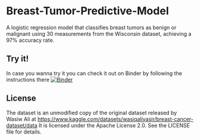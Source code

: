 # Breast-Tumor-Predictive-Model

A logistic regression model that classifies breast tumors as benign or malignant using 30 measurements from the Wisconsin dataset, achieving a 97% accuracy rate.

## Try it!
In case you wanna try it you can check it out on Binder by following the instructions there [![Binder](https://mybinder.org/badge_logo.svg)](https://mybinder.org/v2/gh/RayaneGuebre/Breast-Tumor-Predictive-Model/main?urlpath=%2Fdoc%2Ftree%2Flogistic_regression.ipynb)

## License

The dataset is an unmodified copy of the original dataset released by Wasiw Ali at https://www.kaggle.com/datasets/wasiqaliyasir/breast-cancer-dataset/data
It is licensed under the Apache License 2.0.
See the LICENSE file for details.

